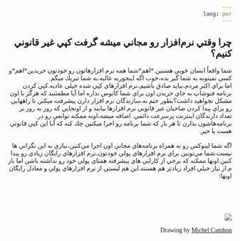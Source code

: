 ```yaml
---
lang: per
---
```

<!DOCTYPE HTML PUBLIC "-//W3C//DTD HTML 4.01 Transitional//EN">
<html style="direction: rtl;" lang="fa">
<head>
  <meta content="text/html;charset=UTF-8" http-equiv="Content-Type">

  <title></title>
</head>
  

<body>
<div style="font-family: Tahoma;" id="corps">

<h2>چرا وقتي نرم&zwnj;افزار رو مجاني ميشه گرفت كپي غير قانوني كنيم؟</h2>
شما واقعاً انسان خوبي هستين.*اهم*شما همه نرم افزارهاتون رو خودتون
خريدين*اهم*و كسي نميتونه به شما گير بده،خوب اگه اينجوريه عاليه.به شما
تبريك ميگم.<br />
اما براي اكثر مردم،بيايد صادق باشيم،نرم&zwnj; افزارهاي كپي شده خيلي
عاديه.كپي كردن برنامه فتوشاپ به جاي خريدن اون براي شما كابوس نداره اما
آيا مطمئنيد كه هرگز با اون مشكل نخواهيد داشت؟بطور حتم نه.سازندگان نرم
افزار دارن پيشرفت ميكنن تا راههايي رو براي پيدا كردن صاحبان غير قانوني
نرم افزارها بيابند و از اونجايي كه روز به روز بر تعداد دارندگان اينترنت
پرسرعت دائمي &nbsp;اضافه ميشه،اونه ممكنه توابعي رو در برنامه&zwnj;هاشون
بذارن تا هر بار كه شما برنامه رو اجرا ميكنين چك كنه كه آيا اين كپي
قانوني هست يا خير. <br />
<br />
اگه شما لينوكس رو به همراه برنامه&zwnj;هاي مجاني اون اجرا
مي&zwnj;كنين،نيازي به اين نگراني ها نيست.شما مي&zwnj;تونين براي نرم
افزارهاي پولي خودتون،نرم افزارهاي رايگان زيادي رو پيدا كنين.اونها ممكنه
كه برخي از كارايي هاي پيشرفته همتاي پولي خود رو نداشته باشن اما باز م
از نياز خيلي افراد زيادتر هم هستند.اين هم ليستي از نرم افزارهاي پولي و
معادل رايگان اونها:

&nbsp;




<br />
<br />


<img src="Images/warez.png">

Drawing by <a href="http://michel.cambon.free.fr/ampere/salle1bis.htm">Michel Cambon</a>






